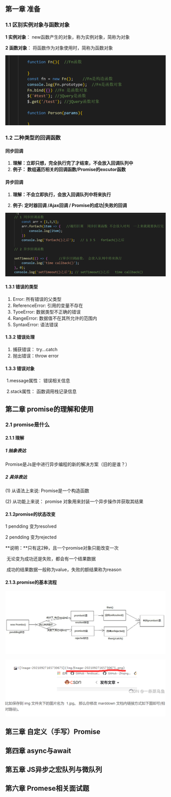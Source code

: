 ## 第一章 准备

### 1.1 区别实例对象与函数对象

**1 实例对象**： new函数产生的对象，称为实例对象，简称为对象

**2 函数对象**： 将函数作为对象使用时，简称为函数对象



![2](.\Photo\1.png)

### 1.2 二种类型的回调函数

#### 同步回调

1. **理解：立即只想，完全执行完了才结束，不会放入回调队列中**
2. **例子： 数组遍历相关的回调函数/Promise的excutor函数**

#### 异步回调

1.  **理解：不会立即执行，会放入回调队列中将来执行**

2.  **例子: 定时器回调  /Ajax回调 /  Promise的成功|失败的回调**

   ![2](.\Photo\2.png)



#### 1.3.1 错误的类型

1. Error: 所有错误的父类型
2. ReferenceError: 引用的变量不存在
3. TyoeError: 数据类型不正确的错误
4. RangeError: 数据值不在其所允许的范围内
5. SyntaxError: 语法错误

#### 1.3.2 错误处理

1. 捕获错误： try...catch
2. 抛出错误：throw error

#### 1.3.3 错误对象

​	1.message属性： 错误相关信息

​	2.stack属性： 函数调用栈记录信息

## 第二章 promise的理解和使用



### 2.1 promise是什么

#### 2.1.1 理解

##### 1 抽象表达

Promise是Js是中进行异步编程的新的解决方案（旧的是谁？）

##### 2 具体表达

(1) 从语法上来说: Promise是一个构造函数

(2) 从功能上来说： promise 对象用来封装一个异步操作并获取其结果

#### 2.1.2promise的状态改变

1 pendding 变为resolved

2 pendding 变为rejected

**说明：**只有这2种，且一个promise对象只能改变一次

​			无论变为成功还是失败，都会有一个结果数据

​			成功的结果数据一般称为value，失败的额结果称为reason

#### 2.1.3.promise的基本流程

![2](.\Photo\3.png)

![5](Photo/5.png)



## 第三章 自定义（手写）Promise







## 第四章 async与await







## 第五章 JS异步之宏队列与微队列







## 第六章 Promese相关面试题





